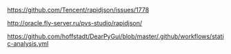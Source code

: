 https://github.com/Tencent/rapidjson/issues/1778

http://oracle.fly-server.ru/pvs-studio/rapidjson/

https://github.com/hoffstadt/DearPyGui/blob/master/.github/workflows/static-analysis.yml
